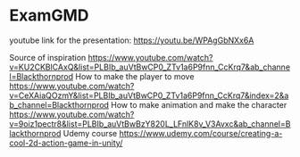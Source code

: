 # ExamGMD
youtube link for the presentation: https://youtu.be/WPAgGbNXx6A

Source of inspiration 
https://www.youtube.com/watch?v=KU2CKBlCAxQ&list=PLBIb_auVtBwCP0_ZTv1a6P9fnn_CcKrq7&ab_channel=Blackthornprod
How to make the player to move
https://www.youtube.com/watch?v=CeXAiaQOzmY&list=PLBIb_auVtBwCP0_ZTv1a6P9fnn_CcKrq7&index=2&ab_channel=Blackthornprod
How to make animation and make the character
https://www.youtube.com/watch?v=9oiz1pectr8&list=PLBIb_auVtBwBzY820L_LFnlK8v_V3Avxc&ab_channel=Blackthornprod
Udemy course
https://www.udemy.com/course/creating-a-cool-2d-action-game-in-unity/
